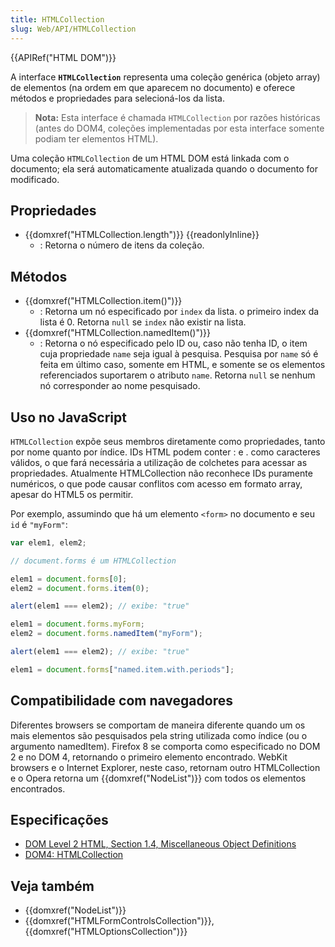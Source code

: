 ```yaml
---
title: HTMLCollection
slug: Web/API/HTMLCollection
---
```

{{APIRef("HTML DOM")}}

A interface **`HTMLCollection`** representa uma coleção genérica (objeto array) de elementos (na ordem em que aparecem no documento) e oferece métodos e propriedades para selecioná-los da lista.

> **Nota:** Esta interface é chamada `HTMLCollection` por razões históricas (antes do DOM4, coleções implementadas por esta interface somente podiam ter elementos HTML).

Uma coleção `HTMLCollection` de um HTML DOM está linkada com o documento; ela será automaticamente atualizada quando o documento for modificado.

## Propriedades

- {{domxref("HTMLCollection.length")}} {{readonlyInline}}
  - : Retorna o número de itens da coleção.

## Métodos

- {{domxref("HTMLCollection.item()")}}
  - : Retorna um nó especificado por `index` da lista. o primeiro index da lista é 0. Retorna `null` se `index` não existir na lista.
- {{domxref("HTMLCollection.namedItem()")}}
  - : Retorna o nó especificado pelo ID ou, caso não tenha ID, o item cuja propriedade `name` seja igual à pesquisa. Pesquisa por `name` só é feita em último caso, somente em HTML, e somente se os elementos referenciados suportarem o atributo `name`. Retorna `null` se nenhum nó corresponder ao nome pesquisado.

## Uso no JavaScript

`HTMLCollection` expõe seus membros diretamente como propriedades, tanto por nome quanto por índice. IDs HTML podem conter : e . como caracteres válidos, o que fará necessária a utilização de colchetes para acessar as propriedades. Atualmente HTMLCollection não reconhece IDs puramente numéricos, o que pode causar conflitos com acesso em formato array, apesar do HTML5 os permitir.

Por exemplo, assumindo que há um elemento `<form>` no documento e seu `id` é `"myForm"`:

```js
var elem1, elem2;

// document.forms é um HTMLCollection

elem1 = document.forms[0];
elem2 = document.forms.item(0);

alert(elem1 === elem2); // exibe: "true"

elem1 = document.forms.myForm;
elem2 = document.forms.namedItem("myForm");

alert(elem1 === elem2); // exibe: "true"

elem1 = document.forms["named.item.with.periods"];
```

## Compatibilidade com navegadores

Diferentes browsers se comportam de maneira diferente quando um os mais elementos são pesquisados pela string utilizada como índice (ou o argumento namedItem). Firefox 8 se comporta como especificado no DOM 2 e no DOM 4, retornando o primeiro elemento encontrado. WebKit browsers e o Internet Explorer, neste caso, retornam outro HTMLCollection e o Opera retorna um {{domxref("NodeList")}} com todos os elementos encontrados.

## Especificações

- [DOM Level 2 HTML, Section 1.4, Miscellaneous Object Definitions](http://www.w3.org/TR/DOM-Level-2-HTML/html.html#ID-75708506)
- [DOM4: HTMLCollection](http://www.w3.org/TR/domcore/#interface-htmlcollection)

## Veja também

- {{domxref("NodeList")}}
- {{domxref("HTMLFormControlsCollection")}}, {{domxref("HTMLOptionsCollection")}}
